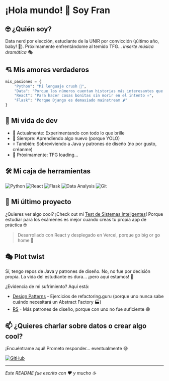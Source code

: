 # ¡Hola mundo! 👋 Soy Fran

## 🤓 ¿Quién soy?
Data nerd por elección, estudiante de la UNIR por convicción (¡último año, baby! 🎉).
Próximamente enfrentándome al temido TFG... *inserte música dramática* 🎭

## 💘 Mis amores verdaderos
```python
mis_pasiones = {
    "Python": "Mi lenguaje crush 🐍",
    "Data": "Porque los números cuentan historias más interesantes que la gente 📊",
    "React": "Para hacer cosas bonitas sin morir en el intento ⚛️",
    "Flask": "Porque Django es demasiado mainstream 🌶️"
}
```

## 🎢 Mi vida de dev
- 🔭 Actualmente: Experimentando con todo lo que brille
- 🌱 Siempre: Aprendiendo algo nuevo (porque YOLO)
- 💀 También: Sobreviviendo a Java y patrones de diseño (no por gusto, créanme)
- 🎯 Próximamente: TFG loading...

## 🛠️ Mi caja de herramientas
![Python](https://img.shields.io/badge/-Python-3776AB?style=flat-square&logo=Python&logoColor=white)
![React](https://img.shields.io/badge/-React-61DAFB?style=flat-square&logo=react&logoColor=black)
![Flask](https://img.shields.io/badge/-Flask-000000?style=flat-square&logo=Flask&logoColor=white)
![Data Analysis](https://img.shields.io/badge/-Data%20Analysis-4B275F?style=flat-square&logo=pandas&logoColor=white)
![Git](https://img.shields.io/badge/-Git-F05032?style=flat-square&logo=git&logoColor=white)

## 🚀 Mi último proyecto
¿Quieres ver algo cool? ¡Check out mi [Test de Sistemas Inteligentes](https://si-test.vercel.app/)! 
Porque estudiar para los exámenes es mejor cuando creas tu propia app de práctica 🤓
> Desarrollado con React y desplegado en Vercel, porque go big or go home 💅

## 🎭 Plot twist
Sí, tengo repos de Java y patrones de diseño. No, no fue por decisión propia. 
La vida del estudiante es dura... ¡pero aquí estamos! 💪

¿Evidencia de mi sufrimiento? Aquí está:
- [Design Patterns](https://github.com/frana00/design-patterns) - Ejercicios de refactoring.guru (porque uno nunca sabe cuándo necesitará un Abstract Factory 🏭)
- [RS](https://github.com/frana00/rs) - Más patrones de diseño, porque con uno no fue suficiente 😅

## 📫 ¿Quieres charlar sobre datos o crear algo cool?
¡Encuéntrame aquí! Prometo responder... eventualmente 😅

[![GitHub](https://img.shields.io/badge/-GitHub-black?style=flat-square&logo=github)](https://github.com/frana00)

---
*Este README fue escrito con ❤️ y mucho ☕*
